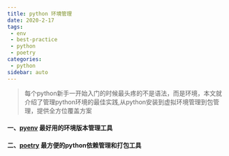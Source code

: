 ```yaml
---
title: python 环境管理
date: 2020-2-17
tags:
 - env
 - best-practice
 - python
 - poetry
categories: 
 - python
sidebar: auto
---
```



> 每个python新手一开始入门的时候最头疼的不是语法，而是环境，本文就介绍了管理python环境的最佳实践,从python安装到虚拟环境管理到包管理，提供全方位覆盖方案

#### 一、[pyenv](https://github.com/pyenv/pyenv) 最好用的环境版本管理工具


#### 二、[poetry](https://python-poetry.org/) 最方便的python依赖管理和打包工具
